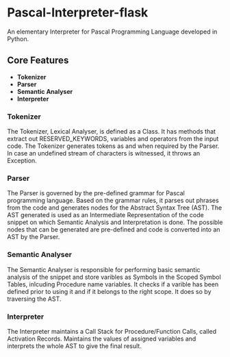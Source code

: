 # Pascal-Interpreter-flask
An elementary Interpreter for Pascal Programming Language developed in Python.

## Core Features
- **Tokenizer**
- **Parser** 
- **Semantic Analyser** 
- **Interpreter**


### Tokenizer
The Tokenizer, Lexical Analyser, is defined as a Class. It has methods that extract out RESERVED_KEYWORDS, variables and operators from the input code. The Tokenizer generates tokens as and when required by the Parser. In case an undefined stream of characters is witnessed, it throws an Exception.

### Parser
The Parser is governed by the pre-defined grammar for Pascal programming language. Based on the grammar rules, it parses out phrases from the code and generates nodes for the Abstract Syntax Tree (AST). The AST generated is used as an Intermediate Representation of the code snippet on which Semantic Analysis and Interpretation is done. The possible nodes that can be generated are pre-defined and code is converted into an AST by the Parser.

### Semantic Analyser
The Semantic Analyser is responsible for performing basic semantic analysis of the snippet and store varibles as Symbols in the Scoped Symbol Tables, inlcuding Procedure name variables. It checks if a varible has been defined prior to using it and if it belongs to the right scope. It does so by traversing the AST.

### Interpreter
The Interpreter maintains a Call Stack for Procedure/Function Calls, called Activation Records. Maintains the values of assigned variables and interprets the whole AST to give the final result.
